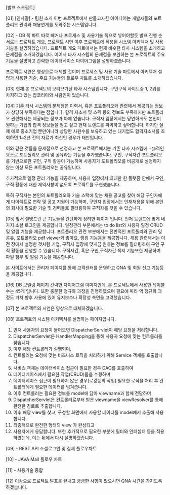 [발표 스크립트]

[01]
[인사말] - 팀원 소개
이번 프로젝트에서 만들고자한 아이디어는 개발자들의 포트폴리오 관리와 채용연계를 도와주는 시스템입니다.

[02] - DB 쪽 파트 따로 빼거나 프로세스 및 사용기술 쪽으로 넣어야할듯
발표 진행 순서로는 프로젝트 개요, 프로젝트 시연 이후 프로젝트에 적용된 시스템 아키텍쳐 및 사용 기술을 설명하겠습니다.
프로젝트 개요 파트에서는 현재 비슷한 타사 시스템을 소개하고 문제점을 소개하겠습니다. 이어서 타사 시스템의 문제점을 보완하는 본 프로젝트의 주요 기능을 설명하고 간략한 데이터베이스 다이어그램을 설명하겠습니다.

프로젝트 시연은 영상으로 대체할 것이며 프로세스 및 사용 기술 파트에서 아키텍쳐 설명과 사용한 기술, 주요 기능들의 플로우 차트를 소개하겠습니다.


[03]
현재 본 프로젝트의 모티브가된 타사 시스템입니다. 구인구직 사이트중 1, 2위를 차지하고 있는 잡코리아와 사람인이 있습니다.

[04] 
기존 타사 시스템의 문제점은 이력서, 혹은 포트폴리오와 관련해서 제공되는 정보가 상당히 부족하다는 점입니다. 합격 자소서 및 스펙 등의 정보도 부족하지만 포트폴리오 관련해서는 제공되는 정보가 아예 없습니다. 구직자 입장에서는 당연하게도 본인이 원하는 기업의 합격 정보들을 얻고 싶고 현재 트렌드를 파악하고 싶어합니다. 하지만 실제 예로 중소기업 뿐만아니라 상당한 사원수를 보유하고 있는 대기업도 합격자소서를 조회하면 1~2년 전의 자료가 최신인 경우가 태반입니다.

이와 같은 것들을 문제점으로 선정하고 본 프로젝트에서는 기존 타사 시스템에 +@적인 요소로 포트폴리오 관리 및 공유라는 기능을 추가했습니다.
구인, 구직자간 포트폴리오를 기반으로한 구인, 구직 활동이 가능하며 사용자가 포트폴리오를 비공개로 설정하지 않는 이상 모든 포트폴리오는 공유됩니다. 

추가적으로 일정 관리 기능을 제공하며, 사용자 입장에서 최대한 한 플랫폼 안에서 구인, 구직 활동에 대한 제약사항이 없도록 프로젝트를 구현했습니다.

특히 구직자는 본인의 포트폴리오와 기술 스택에 맞는 채용 공고를 찾아 해당 구인자에게 다이렉트로 연락 및 공고 지원이 가능하며, 
구인자 입장에서는 인재채용을 위해 본인의 회사에 필요한 기술 및 경력들로 필터링하여 구직자를 찾을 수 있습니다.

[05]
앞서 설명드린 큰 기능들을 간단하게 정리한 페이지 입니다.
먼저 트렌드에 맞게 네 가지 소셜 로그인을 제공합니다.
일정관리 부분에서는 to do list와 사용자 일정 CRUD 및 알림 기능을 제공합니다.
포트폴리오 관련 부분에서는 전반적인 포트폴리와 관리 및 공유, 포트폴리오 pdf viewer와 좋아요, 랭킹 기능등을 제공합니다.
채용 관련해서는 이전 장에서 설명한 것처럼 기업, 구직자 입장에 맞게끔 원하는 정보를 필터링하여 구인 구직 활동을 진행할 수 있습니다.
구직자간, 혹은 구인,구직자간 쪽지 기능또한 제공하며 파일 첨부 및 알림 기능을 제공합니다.

본 사이트에서는 관리자 페이지를 통해 고객센터를 운영하고 QNA 및 회원 신고 기능등을 제공합니다.

[06] DB 모델링 페이지
간략한 다이어그램 이미지인데, 본 프로젝트에서 사용한 테이블 수는 45개 입니다.
또한 충분한 정규화 과정을 진행하였으며 필요에 따라 역 정규화 과정도 거쳐 향후 사용에 있어 유지보수나 확장성 측면을 고려했습니다.

[07]
본 프로젝트의 시연은 영상으로 대체하겠습니다.

[08]
프로젝트의 시스템 아키텍쳐를 설명하는 페이지입니다.

01) 먼저 사용자의 요청이 들어오면 DispatcherServlet이 해당 요청을 처리합니다.
02) DispatcherServlet은 HandlerMapping을 통해 사용자 요청에 맞는 컨트롤러를 찾습니다.
03) 이후 해당 컨트롤러가 실행되며, 
04) 컨트롤러는 요청에 맞는 비즈니스 로직을 처리하기 위해 Service 객체를 호출합니다.
05) 서비스 객체는 데이터베이스 접근이 필요한 경우 DAO를 호출하여
06) 데이터베이스에서 필요한 작업(CRUD)들을 수행하며
09) 데이터베이스 접근이 필요하지 않은 경우(로깅등의 작업) 필요한 로직을 처리 후 컨트롤러에게 필요한 데이터를 넘겨줍니다.
10) 이후 컨트롤러는 필요한 정보를 model에 담아 viewname과 함께 전달하며
11) DispatcherServlet은 컨트롤러로부터 받은 viewname을 viewResolver를 통해 완전한 경로로 추출합니다.
13) 이후 해당 view를 찾고, 구성할 화면에서 사용할 데이터를 model에서 추출해 사용합니다.
14) 최종적으로 완전한 형태의 view 가 완성되고
15) 사용자에게 응답합니다.
또한 추가적으로 필요한 부분에 필터와 인터셉터 등을 적용하였는데, 이는 뒤에서 다시 설명하겠습니다.

[09] - REST API 소셜로그인 및 결제 플로우차트

[10] - JAVA Mail 플로우 차트

[11] - 사용기술 종합

[12] 
이상으로 프로젝트 발표를 끝내고 궁금한 사항이 있으시면 QNA 시간을 가지도록 하겠습니다.
